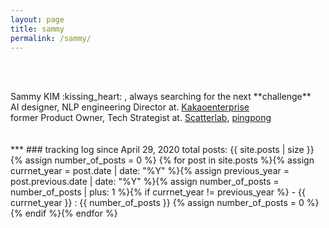 ```yaml
---
layout: page
title: sammy
permalink: /sammy/
---
```


<figure style="width: 150px" class="align-left">
  <img src="{{ '/images/profile_page_sammy.png' | absolute_url }}" alt="">
</figure> 

<br>
<br>
Sammy KIM :kissing_heart: , always searching for the next **challenge**<br>
AI designer, NLP engineering Director at. <a href="https://www.kakaoenterprise.com" target="_blank">Kakaoenterprise</a><br>
former Product Owner, Tech Strategist at. <a href="https://scatterlab.co.kr" target="_blank">Scatterlab</a>, <a href="https://pingpong.us" target="_blank">pingpong</a>
<br>
<br>
<br>
***
### tracking log
since April 29, 2020  
total posts: {{ site.posts | size }}
{% assign number_of_posts = 0 %} {% for post in site.posts %}{% assign currnet_year = post.date | date: "%Y" %}{% assign previous_year = post.previous.date | date: "%Y" %}{% assign number_of_posts = number_of_posts | plus: 1 %}{% if currnet_year != previous_year %}
- {{ currnet_year }} : {{ number_of_posts }} {% assign number_of_posts = 0 %}{% endif %}{% endfor %}
